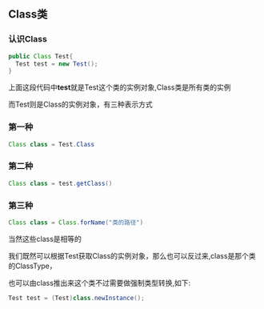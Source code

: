 
## Class类
### 认识Class
```Java
public Class Test{
  Test test = new Test();
}
```
上面这段代码中**test**就是Test这个类的实例对象,Class类是所有类的实例

而Test则是Class的实例对象，有三种表示方式
### 第一种
```Java
Class class = Test.Class
```
### 第二种
```Java
Class class = test.getClass()
```
### 第三种
```Java
Class class = Class.forName("类的路径")   
```
当然这些class是相等的

我们既然可以根据Test获取Class的实例对象，那么也可以反过来,class是那个类的ClassType，

也可以由class推出来这个类不过需要做强制类型转换,如下:
```Java
Test test = (Test)class.newInstance();
```
